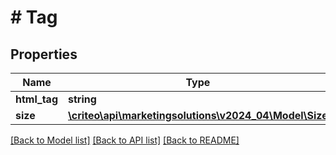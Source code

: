 # # Tag

## Properties

Name | Type | Description | Notes
------------ | ------------- | ------------- | -------------
**html_tag** | **string** | Html tag | [optional]
**size** | [**\criteo\api\marketingsolutions\v2024_04\Model\Size**](Size.md) |  | [optional]

[[Back to Model list]](../../README.md#models) [[Back to API list]](../../README.md#endpoints) [[Back to README]](../../README.md)
